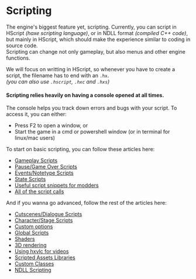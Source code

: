 # Scripting

The engine's biggest feature yet, scripting. Currently, you can script in HScript <i>(haxe scripting language)</i>, or in NDLL format <i>(compiled C++ code)</i>, but mainly in HScript, which should make the experience similar to coding in source code.<br>
Scripting can change not only gameplay, but also menus and other engine functions.<br>

We will focus on writting in HScript, so whenever you have to create a script, the filename has to end with an ``.hx``.<br>
<i>(you can also use ``.hscript``, ``.hxc`` and ``.hxs``)</i>

#### Scripting relies heavily on having a console opened at all times.
The console helps you track down errors and bugs with your script. To access it, you can either:
- Press F2 to open a window, or
- Start the game in a cmd or powershell window (or in terminal for linux/mac users)

To start on basic scripting, you can follow these articles here:
- <a href="./PlayState Scripts/Gameplay Scripts.md">Gameplay Scripts</a>
- <a href="./PlayState Scripts/Pause or Game Over Scripts.md">Pause/Game Over Scripts</a>
- <a href="./PlayState Scripts/Events or Notetype Scripts.md">Events/Notetype Scripts</a>
- <a href="./State Scripts.md">State Scripts</a>
- <a href="./Useful script snippets for modders.md">Useful script snippets for modders</a>
- <a href="./All of the script calls.md">All of the script calls</a>

And if you wanna go advanced, follow the rest of the articles here:
- <a href="./PlayState Scripts/Cutscenes or Dialogue Scripts.md.md">Cutscenes/Dialogue Scripts</a>
- <a href="./PlayState Scripts/Character or Stage Scripts.md.md">Character/Stage Scripts</a>
- <a href="./Custom options.md">Custom options</a>
- <a href="./Global Scripts.md">Global Scripts</a>
- <a href="./Shaders.md">Shaders</a>
- <a href="./3D rendering.md">3D rendering</a>
- <a href="./Using hxvlc for videos.md">Using hxvlc for videos</a>
- <a href="./Scripted Assets Libraries.md">Scripted Assets Libraries</a>
- <a href="./Custom Classes.md">Custom Classes</a>
- <a href="./NDLL Scripting.md">NDLL Scripting</a>
